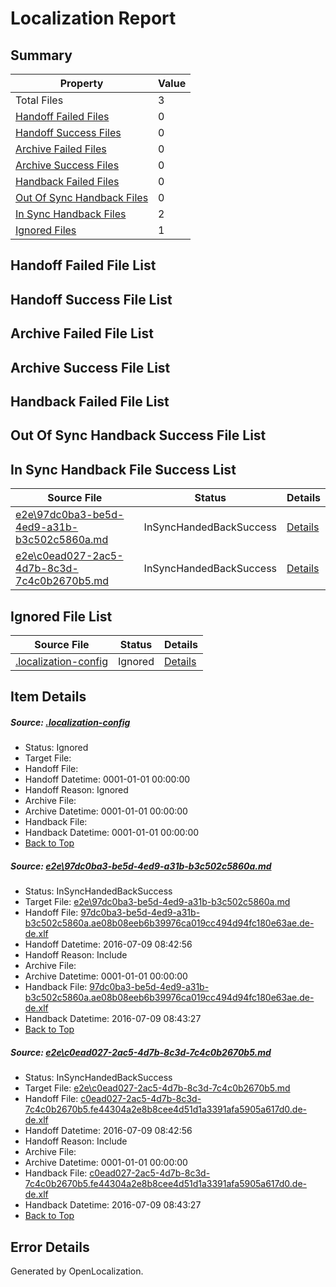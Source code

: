 # <a name='report-top'></a> Localization Report

## Summary
 Property | Value 
 -------- | ----- 
 Total Files | 3
[ Handoff Failed Files ](#handoff-failed-list)| 0
[ Handoff Success Files ](#handoff-success-list)| 0
[ Archive Failed Files ](#archive-failed-list)| 0
[ Archive Success Files ](#archive-success-list)| 0
[ Handback Failed Files ](#handback-failed-list)| 0
[ Out Of Sync Handback Files ](#outofsync-handback-success-list)| 0
[ In Sync Handback Files ](#insync-handback-success-list)| 2
[ Ignored Files ](#ignored-list)| 1

## <a name='handoff-failed-list'></a> Handoff Failed File List

## <a name='handoff-success-list'></a> Handoff Success File List

## <a name='archive-failed-list'></a> Archive Failed File List

## <a name='archive-success-list'></a> Archive Success File List

## <a name='handback-failed-list'></a> Handback Failed File List

## <a name='outofsync-handback-success-list'></a> Out Of Sync Handback Success File List

## <a name='insync-handback-success-list'></a> In Sync Handback File Success List
 Source File | Status | Details 
 ----------- | ------ | ------- 
 [e2e\97dc0ba3-be5d-4ed9-a31b-b3c502c5860a.md](https://github.com/OpenLocalizationTestOrg/oltest/blob/6270bdb7b734da5c37cd8c7c35a735f5660daef8/e2e/97dc0ba3-be5d-4ed9-a31b-b3c502c5860a.md) | InSyncHandedBackSuccess | [Details](#d1c717406689514d0aa3afa29a970e119d7148e41)
 [e2e\c0ead027-2ac5-4d7b-8c3d-7c4c0b2670b5.md](https://github.com/OpenLocalizationTestOrg/oltest/blob/6270bdb7b734da5c37cd8c7c35a735f5660daef8/e2e/c0ead027-2ac5-4d7b-8c3d-7c4c0b2670b5.md) | InSyncHandedBackSuccess | [Details](#0d5128f609316a3f87536593e9c2be18f1a8ac452)

## <a name='ignored-list'></a> Ignored File List
 Source File | Status | Details 
 ----------- | ------ | ------- 
 [.localization-config](https://github.com/OpenLocalizationTestOrg/oltest/blob/6270bdb7b734da5c37cd8c7c35a735f5660daef8/.localization-config) | Ignored | [Details](#3d4f252ac210baf56311d7e97dcc2db10974dbd20)

## Item Details
##### <a name='3d4f252ac210baf56311d7e97dcc2db10974dbd20'></a> Source: [.localization-config](https://github.com/OpenLocalizationTestOrg/oltest/blob/6270bdb7b734da5c37cd8c7c35a735f5660daef8/.localization-config)
* Status: Ignored
* Target File: 
* Handoff File: 
* Handoff Datetime: 0001-01-01 00:00:00
* Handoff Reason: Ignored
* Archive File: 
* Archive Datetime: 0001-01-01 00:00:00
* Handback File: 
* Handback Datetime: 0001-01-01 00:00:00
* [Back to Top](#report-top)

##### <a name='d1c717406689514d0aa3afa29a970e119d7148e41'></a> Source: [e2e\97dc0ba3-be5d-4ed9-a31b-b3c502c5860a.md](https://github.com/OpenLocalizationTestOrg/oltest/blob/6270bdb7b734da5c37cd8c7c35a735f5660daef8/e2e/97dc0ba3-be5d-4ed9-a31b-b3c502c5860a.md)
* Status: InSyncHandedBackSuccess
* Target File: [e2e\97dc0ba3-be5d-4ed9-a31b-b3c502c5860a.md](https://github.com/OpenLocalizationTestOrg/oltest-dede-fly/blob/213fbeedca24806d23f7ab945fa3757126b6111f/e2e/97dc0ba3-be5d-4ed9-a31b-b3c502c5860a.md)
* Handoff File: [97dc0ba3-be5d-4ed9-a31b-b3c502c5860a.ae08b08eeb6b39976ca019cc494d94fc180e63ae.de-de.xlf](https://github.com/OpenLocalizationTestOrg/olhandoff-e2e/blob/388c7786c38ae29482684810d2f4b0be1a1e7823/ol-handoff/OpenLocalizationTestOrg/oltest-dede-fly/ci/ht/97dc0ba3-be5d-4ed9-a31b-b3c502c5860a.ae08b08eeb6b39976ca019cc494d94fc180e63ae.de-de.xlf)
* Handoff Datetime: 2016-07-09 08:42:56
* Handoff Reason: Include
* Archive File: 
* Archive Datetime: 0001-01-01 00:00:00
* Handback File: [97dc0ba3-be5d-4ed9-a31b-b3c502c5860a.ae08b08eeb6b39976ca019cc494d94fc180e63ae.de-de.xlf](https://github.com/OpenLocalizationTestOrg/olhandback-e2e/blob/332c9b02e8705d6cd300eec2c74ff8ad643382ff/ol-handback/OpenLocalizationTestOrg/oltest-dede-fly/ci/ht/97dc0ba3-be5d-4ed9-a31b-b3c502c5860a.ae08b08eeb6b39976ca019cc494d94fc180e63ae.de-de.xlf)
* Handback Datetime: 2016-07-09 08:43:27
* [Back to Top](#report-top)

##### <a name='0d5128f609316a3f87536593e9c2be18f1a8ac452'></a> Source: [e2e\c0ead027-2ac5-4d7b-8c3d-7c4c0b2670b5.md](https://github.com/OpenLocalizationTestOrg/oltest/blob/6270bdb7b734da5c37cd8c7c35a735f5660daef8/e2e/c0ead027-2ac5-4d7b-8c3d-7c4c0b2670b5.md)
* Status: InSyncHandedBackSuccess
* Target File: [e2e\c0ead027-2ac5-4d7b-8c3d-7c4c0b2670b5.md](https://github.com/OpenLocalizationTestOrg/oltest-dede-fly/blob/213fbeedca24806d23f7ab945fa3757126b6111f/e2e/c0ead027-2ac5-4d7b-8c3d-7c4c0b2670b5.md)
* Handoff File: [c0ead027-2ac5-4d7b-8c3d-7c4c0b2670b5.fe44304a2e8b8cee4d51d1a3391afa5905a617d0.de-de.xlf](https://github.com/OpenLocalizationTestOrg/olhandoff-e2e/blob/388c7786c38ae29482684810d2f4b0be1a1e7823/ol-handoff/OpenLocalizationTestOrg/oltest-dede-fly/ci/ht/c0ead027-2ac5-4d7b-8c3d-7c4c0b2670b5.fe44304a2e8b8cee4d51d1a3391afa5905a617d0.de-de.xlf)
* Handoff Datetime: 2016-07-09 08:42:56
* Handoff Reason: Include
* Archive File: 
* Archive Datetime: 0001-01-01 00:00:00
* Handback File: [c0ead027-2ac5-4d7b-8c3d-7c4c0b2670b5.fe44304a2e8b8cee4d51d1a3391afa5905a617d0.de-de.xlf](https://github.com/OpenLocalizationTestOrg/olhandback-e2e/blob/332c9b02e8705d6cd300eec2c74ff8ad643382ff/ol-handback/OpenLocalizationTestOrg/oltest-dede-fly/ci/ht/c0ead027-2ac5-4d7b-8c3d-7c4c0b2670b5.fe44304a2e8b8cee4d51d1a3391afa5905a617d0.de-de.xlf)
* Handback Datetime: 2016-07-09 08:43:27
* [Back to Top](#report-top)


## Error Details

Generated by OpenLocalization.
